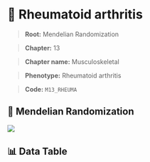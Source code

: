 # 🧪 Rheumatoid arthritis

> **Root:** Mendelian Randomization

> **Chapter:** 13  

> **Chapter name:** Musculoskeletal

> **Phenotype:** Rheumatoid arthritis  

> **Code:** `M13_RHEUMA`

## 🧬 Mendelian Randomization  

<img src="/MR/Figures/Forward/M13_RHEUMA.png"/>

## 📊 Data Table

<CsvTableMRF src="/MR/Data/Forward/M13_RHEUMA.csv"/>
